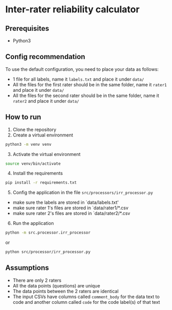 # Inter-rater reliability calculator

## Prerequisites
- Python3

## Config recommendation
To use the default configuration, you need to place your data as follows:
- 1 file for all labels, name it `labels.txt` and place it under `data/`
- All the files for the first rater should be in the same folder, name it `rater1` and place it under `data/`
- All the files for the second rater should be in the same folder, name it `rater2` and place it under `data/`

## How to run
1. Clone the repository
2. Create a virtual environment
```bash
python3 -m venv venv
```
3. Activate the virtual environment
```bash
source venv/bin/activate
```
4. Install the requirements
```bash
pip install -r requirements.txt
```
5. Config the application in the file `src/processors/irr_processor.py`
- make sure the labels are stored in `data/labels.txt'
- make sure rater 1's files are stored in `data/rater1/*.csv
- make sure rater 2's files are stored in `data/rater2/*.csv 
6. Run the application
```bash
python -m src.processor.irr_processor
```
or
```bash
python src/processor/irr_processor.py
```

## Assumptions
- There are only 2 raters
- All the data points (questions) are unique
- The data points between the 2 raters are identical
- The input CSVs have columns called `comment_body` for the data text to code and another column called `code` for the code label(s) of that text
